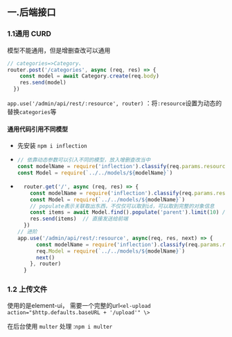 ## 一.后端接口

### 1.1通用 CURD

模型不能通用，但是增删查改可以通用

~~~javascript
// categories=>Category、
router.post('/categories', async (req, res) => {
    const model = await Category.create(req.body)
    res.send(model)
  })
~~~

`app.use('/admin/api/rest/:resource', router)` ：将`:resource`设置为动态的替换`categories`等

#### 通用代码引用不同模型

- 先安装 `npm i inflection`

- ~~~javascript
  // 依靠动态参数可以引入不同的模型，放入增删查改当中
  const modelName = require('inflection').classify(req.params.resource)
  const Model = require(`../../models/${modelName}`)
  ~~~

- ~~~javascript
    router.get('/', async (req, res) => {
      const modelName = require('inflection').classify(req.params.resource)
      const Model = require(`../../models/${modelName}`)
      // populate表示关联取出东西，不仅仅可以取到id，可以取到完整的对象信息
      const items = await Model.find().populate('parent').limit(10) // 限制十条数据
      res.send(items)  // 直接发送给前端
    })
  // 进阶
  app.use('/admin/api/rest/:resource', async(req, res, next) => {
        const modelName = require('inflection').classify(req.params.resource)
        req.Model = require(`../../models/${modelName}`)
        next()
      }, router)
    }
    ~~~
    

### 1.2 上传文件

使用的是element-ui， 需要一个完整的url`<el-upload action="$http.defaults.baseURL + '/upload'" \>`

在后台使用 `multer` 处理 :`npm i multer`

